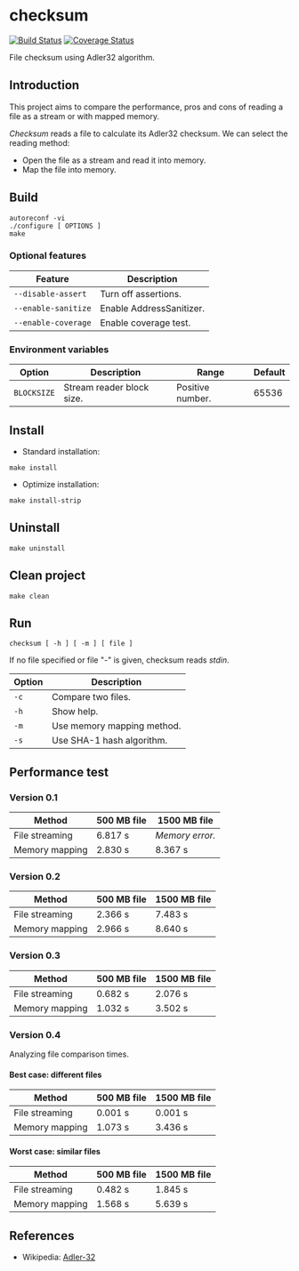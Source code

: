 # checksum

[![Build Status](https://travis-ci.com/vikman90/checksum.svg?branch=master)](https://travis-ci.com/vikman90/checksum)
[![Coverage Status](https://coveralls.io/repos/github/vikman90/checksum/badge.svg?branch=master)](https://coveralls.io/github/vikman90/checksum?branch=master)

File checksum using Adler32 algorithm.

## Introduction

This project aims to compare the performance, pros and cons of reading a file as a stream or with mapped memory.

*Checksum* reads a file to calculate its Adler32 checksum. We can select the reading method:

- Open the file as a stream and read it into memory.
- Map the file into memory.

## Build

```
autoreconf -vi
./configure [ OPTIONS ]
make
```

### Optional features

|Feature|Description|
|---|---|
|`--disable-assert`|Turn off assertions.|
|`--enable-sanitize`|Enable AddressSanitizer.|
|`--enable-coverage`|Enable coverage test.|

### Environment variables

|Option|Description|Range|Default|
|---|---|---|---|
|`BLOCKSIZE`|Stream reader block size.|Positive number.|65536|

## Install

- Standard installation:

```
make install
```

- Optimize installation:

```
make install-strip
```

## Uninstall

```
make uninstall
```

## Clean project

```
make clean
```

## Run

```
checksum [ -h ] [ -m ] [ file ]
```

If no file specified or file "-" is given, checksum reads _stdin_.

|Option|Description|
|---|---|
|`-c`|Compare two files.|
|`-h`|Show help.|
|`-m`|Use memory mapping method.|
|`-s`|Use SHA-1 hash algorithm.|

## Performance test

### Version 0.1

|Method|500 MB file|1500 MB file|
|---|---|---|
|File streaming|6.817 s|_Memory error._|
|Memory mapping|2.830 s|8.367 s|

### Version 0.2

|Method|500 MB file|1500 MB file|
|---|---|---|
|File streaming|2.366 s|7.483 s|
|Memory mapping|2.966 s|8.640 s|

### Version 0.3

|Method|500 MB file|1500 MB file|
|---|---|---|
|File streaming|0.682 s|2.076 s|
|Memory mapping|1.032 s|3.502 s|

### Version 0.4

Analyzing file comparison times.

#### Best case: different files

|Method|500 MB file|1500 MB file|
|---|---|---|
|File streaming|0.001 s|0.001 s|
|Memory mapping|1.073 s|3.436 s|

#### Worst case: similar files

|Method|500 MB file|1500 MB file|
|---|---|---|
|File streaming|0.482 s|1.845 s|
|Memory mapping|1.568 s|5.639 s|

## References

- Wikipedia: [Adler-32](https://en.wikipedia.org/wiki/Adler-32)
